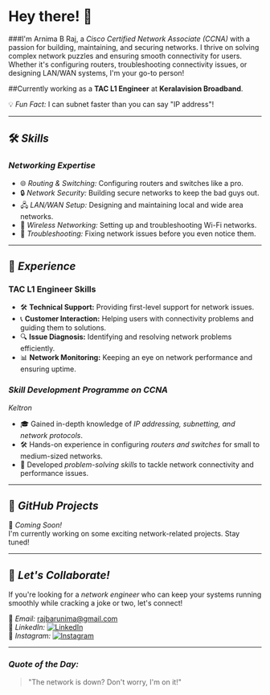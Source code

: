 
# Hey there! 👋
###I'm Arnima B Raj, a *Cisco Certified Network Associate (CCNA)* with a passion for building, maintaining, and securing networks. I thrive on solving complex network puzzles and ensuring smooth connectivity for users. Whether it's configuring routers, troubleshooting connectivity issues, or designing LAN/WAN systems, I'm your go-to person!  

##Currently working as a **TAC L1 Engineer** at **Keralavision Broadband**.

💡 *Fun Fact:* I can subnet faster than you can say "IP address"!  

---

## 🛠 *Skills*  
### *Networking Expertise*  
- 🌐 *Routing & Switching:* Configuring routers and switches like a pro.  
- 🔒 *Network Security:* Building secure networks to keep the bad guys out.  
- 🖧 *LAN/WAN Setup:* Designing and maintaining local and wide area networks.  
- 📶 *Wireless Networking:* Setting up and troubleshooting Wi-Fi networks.  
- 🧩 *Troubleshooting:* Fixing network issues before you even notice them.  

---

## 💼 *Experience*  
### **TAC L1 Engineer Skills**  
- 🛠 **Technical Support:** Providing first-level support for network issues.  
- 📞 **Customer Interaction:** Helping users with connectivity problems and guiding them to solutions.  
- 🔍 **Issue Diagnosis:** Identifying and resolving network problems efficiently.  
- 📊 **Network Monitoring:** Keeping an eye on network performance and ensuring uptime.

### *Skill Development Programme on CCNA*  
*Keltron*  
- 🎓 Gained in-depth knowledge of *IP addressing, subnetting, and network protocols*.  
- 🛠 Hands-on experience in configuring *routers and switches* for small to medium-sized networks.  
- 🚀 Developed *problem-solving skills* to tackle network connectivity and performance issues.  

---

## 🚧 *GitHub Projects*  
🔨 *Coming Soon!*  
I'm currently working on some exciting network-related projects. Stay tuned!  

---

## 🌟 *Let's Collaborate!*  
If you're looking for a *network engineer* who can keep your systems running smoothly while cracking a joke or two, let's connect!  

📩 *Email:* [rajbarunima@gmail.com](mailto:rajbarunima@gmail.com)  
🔗 *LinkedIn:* [![LinkedIn](https://img.shields.io/badge/LinkedIn-Connect-blue?style=for-the-badge&logo=linkedin)](https://www.linkedin.com/in/your-linkedin-profile)  
📸 *Instagram:* [![Instagram](https://img.shields.io/badge/Instagram-Follow-pink?style=for-the-badge&logo=instagram)](https://www.instagram.com/your-instagram-profile)  

---

### *Quote of the Day:*  
> "The network is down? Don't worry, I'm on it!"
